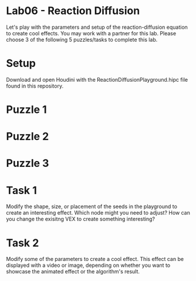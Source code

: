 # Lab06 - Reaction Diffusion
Let's play with the parameters and setup of the reaction-diffusion equation to create cool effects. You may work with a partner for this lab. Please choose 3 of the following 5 puzzles/tasks to complete this lab.

# Setup
Download and open Houdini with the ReactionDiffusionPlayground.hipc file found in this repository.

# Puzzle 1

# Puzzle 2

# Puzzle 3

# Task 1
Modify the shape, size, or placement of the seeds in the playground to create an interesting effect. Which node might you need to adjust? How can you change the exisitng VEX to create something interesting?

# Task 2
Modify some of the parameters to create a cool effect. This effect can be displayed with a video or image, depending on whether you want to showcase the animated effect or the algorithm's result.
